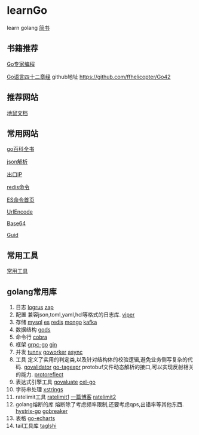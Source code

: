 # learnGo
learn golang
[简书](http://jianshu.com)

## 书籍推荐
[Go专家编程](https://www.bookstack.cn/books/GoExpertProgramming)

[Go语言四十二章经](https://www.bookstack.cn/books/go42)
github地址 https://github.com/ffhelicopter/Go42

## 推荐网站
[地鼠文档](https://topgoer.cn/)

## 常用网站
[go百科全书](https://awesome-go.com/)

[json解析](https://www.json.cn/)

[出口IP](https://ipinfo.io/)

[redis命令](http://doc.redisfans.com/)

[ES命令首页](https://www.elastic.co/guide/cn/elasticsearch/guide/current/index.html)

[UrlEncode](http://tool.chinaz.com/Tools/urlencode.aspx)

[Base64](https://tool.oschina.net/encrypt?type=3)

[Guid](https://www.guidgen.com/)

## 常用工具
[常用工具](http://www.ofmonkey.com/)
[]()

## golang常用库
1. 日志
[logrus](https://github.com/Sirupsen/logrus)
[zap](https://github.com/uber-go/zap)
2. 配置
兼容json,toml,yaml,hcl等格式的日志库.
[viper](https://github.com/spf13/viper)
3. 存储
[mysql](https://github.com/go-xorm/xorm)
[es](https://github.com/elastic/elasticsearch)
[redis](https://github.com/gomodule/redigo)
[mongo](https://github.com/mongodb/mongo-go-driver)
[kafka](https://github.com/Shopify/sarama)
4. 数据结构
[gods](https://github.com/emirpasic/gods)
5. 命令行
[cobra](https://github.com/spf13/cobra)
6. 框架
[grpc-go](https://github.com/grpc/grpc-go)
[gin](https://github.com/gin-gonic/gin)
7. 并发
[tunny](https://github.com/Jeffail/tunny)
[goworker](https://github.com/benmanns/goworker)
[async](https://github.com/rafaeldias/async)
8. 工具
定义了实用的判定类,以及针对结构体的校验逻辑,避免业务侧写复杂的代码.
[govalidator](https://github.com/asaskevich/govalidator)
[go-tagexpr](https://github.com/bytedance/go-tagexpr)
protobuf文件动态解析的接口,可以实现反射相关的能力.
[protoreflect](https://github.com/jhump/protoreflect)
9. 表达式引擎工具
[govaluate](https://github.com/Knetic/govaluate)
[cel-go](https://github.com/google/cel-go)
10. 字符串处理
[xstrings](https://github.com/huandu/xstrings)
11. ratelimit工具
[ratelimit1](https://github.com/uber-go/ratelimit)
[一篇博客](https://blog.csdn.net/chenchongg/article/details/85342086)
[ratelimit2](https://github.com/juju/ratelimit)
12. golang熔断的库
熔断除了考虑频率限制,还要考虑qps,出错率等其他东西.
[hystrix-go](https://github.com/afex/hystrix-go)
[gobreaker](https://github.com/sony/gobreaker)
13. 表格
[go-echarts](https://github.com/chenjiandongx/go-echarts)
14. tail工具库
[taglshi](https://github.com/hpcloud/taglshi)